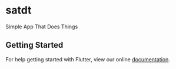# satdt

Simple App That Does Things

## Getting Started

For help getting started with Flutter, view our online
[documentation](https://flutter.io/).
